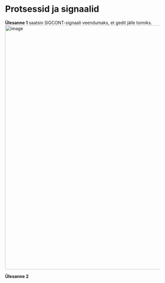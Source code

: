 # Protsessid ja signaalid


**Ülesanne 1**
saatsin SIGCONT-signaali veendumaks, et gedit jälle toimiks.
<img width="795" alt="image" src="https://github.com/riikaseeba/opsys2023/assets/144622934/f1879d75-7f64-4838-a11d-0f5ab80845bc">

**Ülesanne 2**
